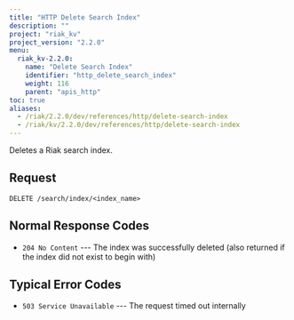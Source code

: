 ```yaml
---
title: "HTTP Delete Search Index"
description: ""
project: "riak_kv"
project_version: "2.2.0"
menu:
  riak_kv-2.2.0:
    name: "Delete Search Index"
    identifier: "http_delete_search_index"
    weight: 116
    parent: "apis_http"
toc: true
aliases:
  - /riak/2.2.0/dev/references/http/delete-search-index
  - /riak/kv/2.2.0/dev/references/http/delete-search-index
---
```


Deletes a Riak search index.

## Request

```
DELETE /search/index/<index_name>
```

## Normal Response Codes

* `204 No Content` --- The index was successfully deleted (also returned
    if the index did not exist to begin with)

## Typical Error Codes

* `503 Service Unavailable` --- The request timed out internally

